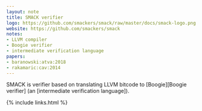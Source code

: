 ```yaml
---
layout: note
title: SMACK verifier
logo: https://github.com/smackers/smack/raw/master/docs/smack-logo.png
website: https://github.com/smackers/smack
notes:
- LLVM compiler
- Boogie verifier
- intermediate verification language
papers:
- baranowski:atva:2018
- rakamaric:cav:2014
---
```


SMACK is verifier based on translating LLVM bitcode to
[Boogie][Boogie verifier] (an [intermediate verification language]).

{% include links.html %}
